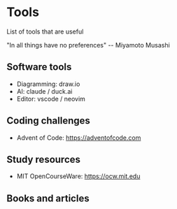 # Tools

List of tools that are useful

"In all things have no preferences" -- Miyamoto Musashi

## Software tools

- Diagramming: draw.io
- AI: claude / duck.ai
- Editor: vscode / neovim

## Coding challenges

- Advent of Code: https://adventofcode.com

## Study resources

- MIT OpenCourseWare: https://ocw.mit.edu

## Books and articles
